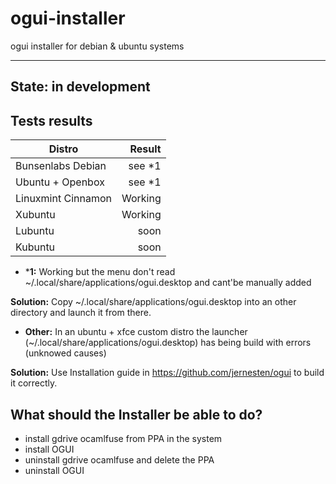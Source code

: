 # ogui-installer

ogui installer for debian & ubuntu systems

----
State: in development
----

## Tests results

| Distro             | Result  |
| ------------------ |--------:|
| Bunsenlabs Debian  | see *1  |
| Ubuntu + Openbox   | see *1  |
| Linuxmint Cinnamon | Working |
| Xubuntu            | Working |
| Lubuntu            | soon    |
| Kubuntu            | soon    |

- ***1:** Working but the menu don't read ~/.local/share/applications/ogui.desktop and cant'be manually added

**Solution:** Copy ~/.local/share/applications/ogui.desktop into an other directory and launch it from there.

- **Other:** In an ubuntu + xfce custom distro the launcher (~/.local/share/applications/ogui.desktop) has being build with errors (unknowed causes)

**Solution:** Use Installation guide in https://github.com/jernesten/ogui to build it correctly.

## What should the Installer be able to do?

- install gdrive ocamlfuse from PPA in the system
- install OGUI
- uninstall gdrive ocamlfuse and delete the PPA
- uninstall OGUI



